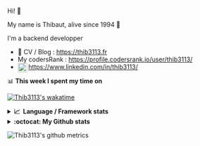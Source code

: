 Hi! 👋

My name is Thibaut, alive since 1994 🍷

I'm a backend developper

-   📝 CV / Blog : https://thib3113.fr
-   My codersRank : https://profile.codersrank.io/user/thib3113/
-   <a href="https://www.linkedin.com/in/thib3113/"><img align="left" alt="Thib3113's Linkedin" width="21px" src="https://img.icons8.com/color/48/linkedin.png" /></a> https://www.linkedin.com/in/thib3113/

📊 **This week I spent my time on**

[![Thib3113's wakatime](https://github-readme-stats.vercel.app/api/wakatime?username=thib3113&layout=default&theme=dracula&langs_count=6&hide_title=true&hide_border=true)](https://wakatime.com/@thib3113)

<details>
  <summary><b>📈&nbsp;&nbsp;Language&nbsp;/&nbsp;Framework stats</b></summary>
  <br/>  
  <a href='https://profile.codersrank.io/user/thib3113/'>
  <img src='http://cr-skills-chart-widget.azurewebsites.net/api/api?username=thib3113&padding=30&skills=php,batchfile,javascript,less,mysql,reactjs,scss,shell,typescript,vue'>
  </a>
</details>

<details>
  <summary><b>:octocat: My Github stats</b></summary>
  <br/>  
  
  <img src="https://github-readme-stats.vercel.app/api?username=thib3113&theme=dracula&show_icons=true&" alt="Thib3113's GitHub stats" />

<!--START_SECTION:activity-->

1. ❗ Opened issue [#4252](https://github.com/mozilla/addons/issues/4252) in [mozilla/addons](https://github.com/mozilla/addons)
2. 🗣 Commented on [#38](https://github.com/AmauryD/fastest-validator-decorators/issues/38#issuecomment-2069283911) in [AmauryD/fastest-validator-decorators](https://github.com/AmauryD/fastest-validator-decorators)
3. 🔒 Closed issue [#38](https://github.com/AmauryD/fastest-validator-decorators/issues/38) in [AmauryD/fastest-validator-decorators](https://github.com/AmauryD/fastest-validator-decorators)
4. 🎉 Merged PR [#301](https://github.com/thib3113/vban/pull/301) in [thib3113/vban](https://github.com/thib3113/vban)
5. 🎉 Merged PR [#298](https://github.com/thib3113/vban/pull/298) in [thib3113/vban](https://github.com/thib3113/vban)
 <!--END_SECTION:activity-->

</details>

![Thib3113's github metrics](https://gist.githubusercontent.com/thib3113/83a96e16f8bca103f1b0e376186c66ec/raw/github-metrics.svg)
